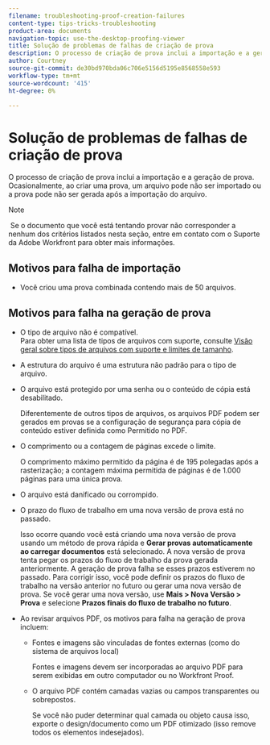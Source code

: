 ```yaml
---
filename: troubleshooting-proof-creation-failures
content-type: tips-tricks-troubleshooting
product-area: documents
navigation-topic: use-the-desktop-proofing-viewer
title: Solução de problemas de falhas de criação de prova
description: O processo de criação de prova inclui a importação e a geração de prova. Ocasionalmente, ao criar uma prova, um arquivo pode não ser importado ou a prova pode não ser gerada após a importação do arquivo.
author: Courtney
source-git-commit: de30bd970bda06c706e5156d5195e8568558e593
workflow-type: tm+mt
source-wordcount: '415'
ht-degree: 0%

---
```



# Solução de problemas de falhas de criação de prova

O processo de criação de prova inclui a importação e a geração de prova. Ocasionalmente, ao criar uma prova, um arquivo pode não ser importado ou a prova pode não ser gerada após a importação do arquivo.

>[!NOTE]
>
> Se o documento que você está tentando provar não corresponder a nenhum dos critérios listados nesta seção, entre em contato com o Suporte da Adobe Workfront para obter mais informações.

## Motivos para falha de importação

* Você criou uma prova combinada contendo mais de 50 arquivos.

## Motivos para falha na geração de prova

* O tipo de arquivo não é compatível.\
  Para obter uma lista de tipos de arquivos com suporte, consulte [Visão geral sobre tipos de arquivos com suporte e limites de tamanho](../../../review-and-approve-work/proofing/proofing-overview/supported-proofing-file-types.md).

* A estrutura do arquivo é uma estrutura não padrão para o tipo de arquivo.
* O arquivo está protegido por uma senha ou o conteúdo de cópia está desabilitado.

  Diferentemente de outros tipos de arquivos, os arquivos PDF podem ser gerados em provas se a configuração de segurança para cópia de conteúdo estiver definida como Permitido no PDF.

* O comprimento ou a contagem de páginas excede o limite.

  O comprimento máximo permitido da página é de 195 polegadas após a rasterização; a contagem máxima permitida de páginas é de 1.000 páginas para uma única prova.

* O arquivo está danificado ou corrompido.
* O prazo do fluxo de trabalho em uma nova versão de prova está no passado.

  Isso ocorre quando você está criando uma nova versão de prova usando um método de prova rápida e **Gerar provas automaticamente ao carregar documentos** está selecionado. A nova versão de prova tenta pegar os prazos do fluxo de trabalho da prova gerada anteriormente. A geração de prova falha se esses prazos estiverem no passado. Para corrigir isso, você pode definir os prazos do fluxo de trabalho na versão anterior no futuro ou gerar uma nova versão de prova. Se você gerar uma nova versão, use **Mais > Nova Versão > Prova** e selecione **Prazos finais do fluxo de trabalho no futuro**.

* Ao revisar arquivos PDF, os motivos para falha na geração de prova incluem:

   * Fontes e imagens são vinculadas de fontes externas (como do sistema de arquivos local)

     Fontes e imagens devem ser incorporadas ao arquivo PDF para serem exibidas em outro computador ou no Workfront Proof.

   * O arquivo PDF contém camadas vazias ou campos transparentes ou sobrepostos.

     Se você não puder determinar qual camada ou objeto causa isso, exporte o design/documento como um PDF otimizado (isso remove todos os elementos indesejados).

